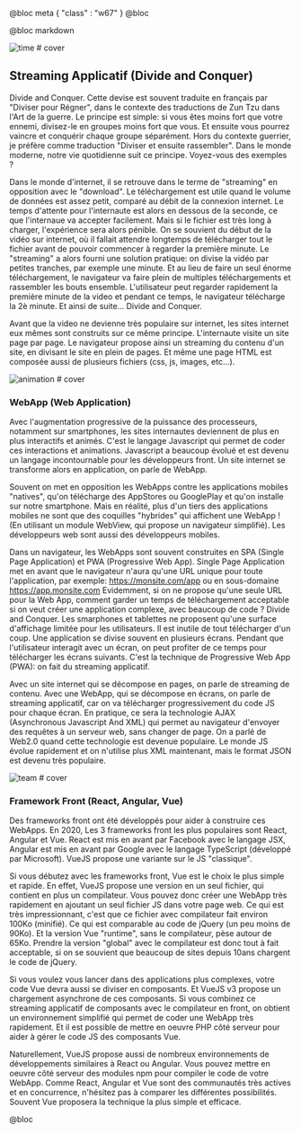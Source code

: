 @bloc meta
{ 
    "class" : "w67" 
}
@bloc

@bloc markdown

![time # cover](/assets/square/streaming.jpg)

## Streaming Applicatif (Divide and Conquer)

Divide and Conquer. Cette devise est souvent traduite en français par "Diviser pour Régner", dans le contexte des traductions de Zun Tzu dans l'Art de la guerre. Le principe est simple: si vous êtes moins fort que votre ennemi, divisez-le en groupes moins fort que vous. Et ensuite vous pourrez vaincre et conquérir chaque groupe séparément. Hors du contexte guerrier, je préfère comme traduction "Diviser et ensuite rassembler". Dans le monde moderne, notre vie quotidienne suit ce principe. Voyez-vous des exemples ?

Dans le monde d'internet, il se retrouve dans le terme de "streaming" en opposition avec le "download". Le téléchargement est utile quand le volume de données est assez petit, comparé au débit de la connexion internet. Le temps d'attente pour l'internaute est alors en dessous de la seconde, ce que l'internaue va accepter facilement. Mais si le fichier est très long à charger, l'expérience sera alors pénible. On se souvient du début de la vidéo sur internet, où il fallait attendre longtemps de télécharger tout le fichier avant de pouvoir commencer à regarder la première minute.
Le "streaming" a alors fourni une solution pratique: on divise la vidéo par petites tranches, par exemple une minute. Et au lieu de faire un seul énorme téléchargement, le navigateur va faire plein de multiples téléchargements et rassembler les bouts ensemble. L'utilisateur peut regarder rapidement la première minute de la video et pendant ce temps, le navigateur télécharge la 2è minute. Et ainsi de suite... Divide and Conquer.

Avant que la video ne devienne très populaire sur internet, les sites internet eux mêmes sont construits sur ce même principe. L'internaute visite un site page par page. Le navigateur propose ainsi un streaming du contenu d'un site, en divisant le site en plein de pages.
Et même une page HTML est composée aussi de plusieurs fichiers (css, js, images, etc...).

![animation # cover](/assets/square/animation.jpg)

### WebApp (Web Application)

Avec l'augmentation progressive de la puissance des processeurs, notamment sur smartphones, les sites internautes deviennent de plus en plus interactifs et animés. C'est le langage Javascript qui permet de coder ces interactions et animations. Javascript a beaucoup évolué et est devenu un langage incontournable pour les développeurs front. Un site internet se transforme alors en application, on parle de WebApp. 

Souvent on met en opposition les WebApps contre les applications mobiles "natives", qu'on télécharge des AppStores ou GooglePlay et qu'on installe sur notre smartphone. Mais en réalité, plus d'un tiers des applications mobiles ne sont que des coquilles "hybrides" qui affichent une WebApp ! (En utilisant un module WebView, qui propose un navigateur simplifié). Les développeurs web sont aussi des développeurs mobiles.

Dans un navigateur, les WebApps sont souvent construites en SPA (Single Page Application) et PWA (Progressive Web App). Single Page Application met en avant que le navigateur n'aura qu'une URL unique pour toute l'application, par exemple: https://monsite.com/app ou en sous-domaine https://app.monsite.com
Evidemment, si on ne propose qu'une seule URL pour la Web App, comment garder un temps de téléchargement acceptable si on veut créer une application complexe, avec beaucoup de code ?
Divide and Conquer.
Les smarphones et tablettes ne proposent qu'une surface d'affichage limitée pour les utilisateurs. Il est inutile de tout télécharger d'un coup. Une application se divise souvent en plusieurs écrans. Pendant que l'utilisateur interagit avec un écran, on peut profiter de ce temps pour télécharger les écrans suivants. C'est la technique de Progressive Web App (PWA): on fait du streaming applicatif.

Avec un site internet qui se décompose en pages, on parle de streaming de contenu.
Avec une WebApp, qui se décompose en écrans, on parle de streaming applicatif, car on va télécharger progressivement du code JS pour chaque écran.
En pratique, ce sera la technologie AJAX (Asynchronous Javascript And XML) qui permet au navigateur d'envoyer des requêtes à un serveur web, sans changer de page. On a parlé de Web2.0 quand cette technologie est devenue populaire. Le monde JS évolue rapidement et on n'utilise plus XML maintenant, mais le format JSON est devenu très populaire.

![team # cover](/assets/square/team.jpg)

### Framework Front (React, Angular, Vue)

Des frameworks front ont été développés pour aider à construire ces WebApps. En 2020, Les 3 frameworks front les plus populaires sont React, Angular et Vue. React est mis en avant par Facebook avec le langage JSX, Angular est mis en avant par Google avec le langage TypeScript (développé par Microsoft). VueJS propose une variante sur le JS "classique".

Si vous débutez avec les frameworks front, Vue est le choix le plus simple et rapide. En effet, VueJS propose une version en un seul fichier, qui contient en plus un compilateur. Vous pouvez donc créer une WebApp très rapidement en ajoutant un seul fichier JS dans votre page web.
Ce qui est très impressionnant, c'est que ce fichier avec compilateur fait environ 100Ko (minifié). Ce qui est comparable au code de jQuery (un peu moins de 90Ko). Et la version Vue "runtime", sans le compilateur, pèse autour de 65Ko. Prendre la version "global" avec le compilateur est donc tout à fait acceptable, si on se souvient que beaucoup de sites depuis 10ans chargent le code de jQuery.

Si vous voulez vous lancer dans des applications plus complexes, votre code Vue devra aussi se diviser en composants. Et VueJS v3 propose un chargement asynchrone de ces composants. Si vous combinez ce streaming applicatif de composants avec le compilateur en front, on obtient un environnement simplifié qui permet de coder une WebApp très rapidement. Et il est possible de mettre en oeuvre PHP côté serveur pour aider à gérer le code JS des composants Vue.

Naturellement, VueJS propose aussi de nombreux environnements de développements similaires à React ou Angular. Vous pouvez mettre en oeuvre côté serveur des modules npm pour compiler le code de votre WebApp. Comme React, Angular et Vue sont des communautés très actives et en concurrence, n'hésitez pas à comparer les différentes possibilités. Souvent Vue proposera la technique la plus simple et efficace.

@bloc












